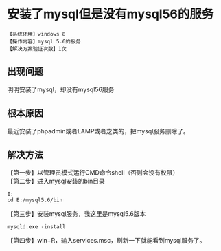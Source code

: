 # 安装了mysql但是没有mysql56的服务
`【系统环境】windows 8`  
`【操作内容】mysql 5.6的服务`  
`【解决方案验证次数】1次`  
## <i class="fa fa-question-circle"></i> 出现问题
明明安装了mysql，却没有mysql56服务
## <i class="fa fa-bullseye"></i> 根本原因
最近安装了phpadmin或者LAMP或者之类的，把mysql服务删除了。
## <i class="fa fa-check-circle"></i> 解决方法
【第一步】以管理员模式运行CMD命令shell（否则会没有权限）  
【第二步】进入mysql安装的bin目录
```
E:
cd E:/mysql5.6/bin
```
【第三步】安装mysql服务，我这里是mysql5.6版本
```
mysqld.exe -install
```
【第四步】win+R，输入services.msc，刷新一下就能看到mysql服务了。
